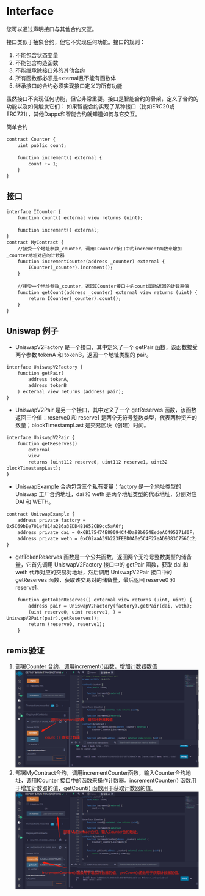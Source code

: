 # Interface
您可以通过声明接口与其他合约交互。

接口类似于抽象合约，但它不实现任何功能。接口的规则：
1. 不能包含状态变量
2. 不能包含构造函数
3. 不能继承除接口外的其他合约
4. 所有函数都必须是external且不能有函数体
5. 继承接口的合约必须实现接口定义的所有功能

虽然接口不实现任何功能，但它非常重要。接口是智能合约的骨架，定义了合约的功能以及如何触发它们：
如果智能合约实现了某种接口（比如ERC20或ERC721），其他Dapps和智能合约就知道如何与它交互。

简单合约
```solidity
contract Counter {
    uint public count;

    function increment() external {
        count += 1;
    }
}
```

## 接口
```solidity
interface ICounter {
    function count() external view returns (uint);

    function increment() external;
}
contract MyContract {
    //接受一个地址参数_counter，调用ICounter接口中的increment函数来增加_counter地址对应的计数器
    function incrementCounter(address _counter) external {
        ICounter(_counter).increment();
    }
    
    //接受一个地址参数_counter，返回ICounter接口中的count函数返回的计数器值
    function getCount(address _counter) external view returns (uint) {
        return ICounter(_counter).count();
    }
}
```

## Uniswap 例子
* UniswapV2Factory 是一个接口，其中定义了一个 getPair 函数，该函数接受两个参数 tokenA 和 tokenB，返回一个地址类型的 pair。
```solidity
interface UniswapV2Factory {
    function getPair(
        address tokenA,
        address tokenB
    ) external view returns (address pair);
}
```
* UniswapV2Pair 是另一个接口，其中定义了一个 getReserves 函数，该函数返回三个值：reserve0 和 reserve1 是两个无符号整数类型，代表两种资产的数量；blockTimestampLast 是交易区块（创建）时间。
```solidity
interface UniswapV2Pair {
    function getReserves()
        external
        view
        returns (uint112 reserve0, uint112 reserve1, uint32 blockTimestampLast);
}
```

* UniswapExample 合约包含三个私有变量：factory 是一个地址类型的 Uniswap 工厂合约地址，dai 和 weth 是两个地址类型的代币地址，分别对应 DAI 和 WETH。
```solidity
contract UniswapExample {
    address private factory = 0x5C69bEe701ef814a2B6a3EDD4B1652CB9cc5aA6f;
    address private dai = 0x6B175474E89094C44Da98b954EedeAC495271d0F;
    address private weth = 0xC02aaA39b223FE8D0A0e5C4F27eAD9083C756Cc2;
}
```
* getTokenReserves 函数是一个公共函数，返回两个无符号整数类型的储备量，它首先调用 UniswapV2Factory 接口中的 getPair 函数，获取 dai 和 weth 代币对应的交易对地址，然后调用 UniswapV2Pair 接口中的 getReserves 函数，获取该交易对的储备量，最后返回 reserve0 和 reserve1。
```solidity
    function getTokenReserves() external view returns (uint, uint) {
        address pair = UniswapV2Factory(factory).getPair(dai, weth);
        (uint reserve0, uint reserve1, ) = UniswapV2Pair(pair).getReserves();
        return (reserve0, reserve1);
    }
```


## remix验证
1. 部署Counter 合约，调用increment()函数，增加计数器数值
![27-1.jpg](./img/27-1.jpg)
2. 部署MyContract合约，调用incrementCounter函数，输入Counter合约地址，调用ICounter 接口中的函数来操作计数器。incrementCounter() 函数用于增加计数器的值，getCount() 函数用于获取计数器的值。
![27-2.jpg](./img/27-2.jpg)